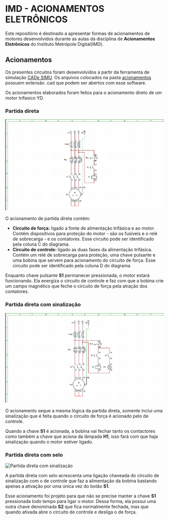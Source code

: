 # IMD - ACIONAMENTOS ELETRÔNICOS

Este repositório é destinado a apresentar formas de acionamentos de motores desenvolvidos durante as aulas da disciplina de **Acionamentos Eletrônicos** do Instituto Metrópole Digital(IMD).


## Acionamentos

Os presentes circuitos foram desenvolvidos a partir da ferramenta de simulação [CADe SIMU](https://www.cadesimu.net/). Os arquivos colocados na pasta [acionamentos](./acionamentos) possuem extensão .cad que podem ser abertos com esse software.

Os acionamentos elaborados foram feitos para o acionamento direto de um motor trifasico YD.


### Partida direta

![Partida direta](./img/partida_direta.png)

O acionamento de partida direta contém:
- **Circuito de força:** ligado a fonte de alimentação trifásica e ao motor. Contém dispositivos para proteção do motor - são os fusíveis e o relé de sobrecarga - e os contatores. Esse circuito pode ser identificado pela coluna C do diagrama.
- **Circuito de controle:** ligado as duas fases da alimentação trifásica. Contém um relé de sobrecarga para proteção, uma chave pulsante e uma bobina que servem para acionamento do circuito de força. Esse circuito pode ser identificado pela coluna D do diagrama

Enquanto chave pulsante **S1** permanecer pressionada, o motor estará funcionando. Ela energiza o circuito de controle e faz com que a bobina crie um campo magnético que feche o circuito de força pela atração dos contatores.


### Partida direta com sinalização

![Partida direta com sinalização](./img/partida_direta_com_sinalização.png)

O acionamento seque a mesma lógica da partida direta, somente inclui uma sinalização que é feita quando o circuito de força é acionado pelo de controle.

Quando a chave **S1** é acionada, a bobina vai fechar tanto os contactores como também a chave que aciona da lâmpada **H1**, isso fará com que haja sinalização quando o motor estiver ligado.


### Partida direta com selo

![Partida direta com sinalização](./img/partida_direta_com_selo_elétrico.png)

A partida direta com selo acrescenta uma ligação chaveada do circuito de sinalização com o de controle que faz a alimentação da bobina bastando apenas a ativação por uma única vez do botão **S1**.

Esse acionamento foi projeto para que não se precise manter a chave **S1** pressionada todo tempo para ligar o motor. Dessa forma, ela possui uma outra chave denominada **S2** que fica normalmente fechada, mas que quando ativada abre o circuito de controle e desliga o de força.
